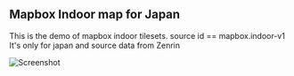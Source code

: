 ## Mapbox Indoor map for Japan
This is the demo of mapbox indoor tilesets.
source id == mapbox.indoor-v1
It's only for japan and source data from Zenrin

![Screenshot](https://sabakuma.github.io/mapbox-gl-indoor-map/SCS.jpg)